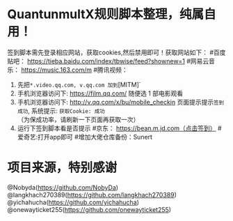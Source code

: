 # QuantunmultX规则脚本整理，纯属自用！
签到脚本需先登录相应网站，获取cookies,然后禁用即可！获取网站如下：
#百度贴吧：
https://tieba.baidu.com/index/tbwise/feed?shownew=1
#网易云音乐：
https://music.163.com/m
#腾讯视频： 
1. 先把`*.video.qq.com, v.qq.com 加到`[MITM]`
2. 手机浏览器访问下: https://film.qq.com/ 随便选 1 部电影观看
3. 手机浏览器访问下: http://v.qq.com/x/bu/mobile_checkin 页面提示提示`签到成功`, 系统提示: `获取Cookie: 成功` （为保成功率，请刷新一下页面再获取一次）
4. 运行下签到脚本看是否提示
#京东：
https://bean.m.jd.com（点击签到）
#爱奇艺:打开app即可
#增加大佬仓库备份：Sunert
# 项目来源，特别感谢
@Nobyda(https://github.com/NobyDa)
@langkhach270389(https://github.com/langkhach270389)
@yichahucha(https://github.com/yichahucha)
@onewayticket255(https://github.com/onewayticket255)